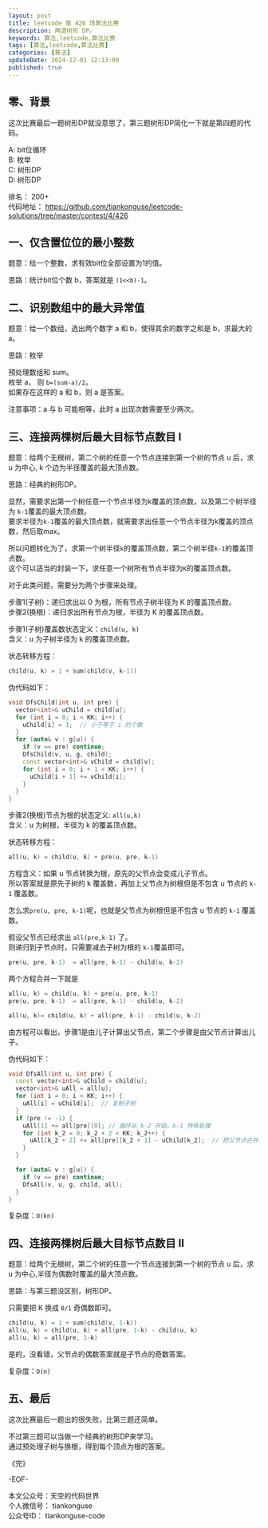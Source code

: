 ```yaml
---
layout: post  
title: leetcode 第 426 场算法比赛  
description: 两道树形 DP。  
keywords: 算法,leetcode,算法比赛  
tags: [算法,leetcode,算法比赛]  
categories: [算法]  
updateDate: 2024-12-01 12:13:00  
published: true  
---
```



## 零、背景  


这次比赛最后一题树形DP就没意思了，第三题树形DP简化一下就是第四题的代码。  


A: bit位循环  
B: 枚举  
C: 树形DP  
D: 树形DP  


排名： 200+  
代码地址： https://github.com/tiankonguse/leetcode-solutions/tree/master/contest/4/426  


## 一、仅含置位位的最小整数  


题意：给一个整数，求有效bit位全部设置为1的值。  


思路：统计bit位个数 b，答案就是 `(1<<b)-1`。  


## 二、识别数组中的最大异常值  

题意：给一个数组，选出两个数字 a 和 b，使得其余的数字之和是 b，求最大的 a。  


思路：枚举  


预处理数组和 sum。  
枚举 a， 则 `b=(sum-a)/2`。  
如果存在这样的 a 和 b，则 a 是答案。  


注意事项：a 与 b 可能相等，此时 a 出现次数需要至少两次。  


## 三、连接两棵树后最大目标节点数目 I  


题意：给两个无根树，第二个树的任意一个节点连接到第一个树的节点 u 后，求 u 为中心, k 个边为半径覆盖的最大顶点数。  


思路：经典的树形DP。  


显然，需要求出第一个树任意一个节点半径为k覆盖的顶点数，以及第二个树半径为 `k-1`覆盖的最大顶点数。  
要求半径为`k-1`覆盖的最大顶点数，就需要求出任意一个节点半径为k覆盖的顶点数，然后取max。  


所以问题转化为了，求第一个树半径`k`的覆盖顶点数，第二个树半径`k-1`的覆盖顶点数。  
这个可以适当的封装一下，求任意一个树所有节点半径为`K`的覆盖顶点数。  


对于此类问题，需要分为两个步骤来处理。  


步骤1(子树)：递归求出以 0 为根，所有节点子树半径为 K 的覆盖顶点数。  
步骤2(换根)：递归求出所有节点为根，半径为 K 的覆盖顶点数。  


步骤1(子树)覆盖数状态定义：`child(u, k)`  
含义：u 为子树半径为 k 的覆盖顶点数。  


状态转移方程：  


```cpp
child(u, k) = 1 + sum(child(v, k-1))
```

伪代码如下：  


```cpp
void DfsChild(int u, int pre) {
  vector<int>& uChild = child[u];
  for (int i = 0; i < KK; i++) {
    uChild[i] = 1;  // 小于等于 i 的个数
  }
  for (auto& v : g[u]) {
    if (v == pre) continue;
    DfsChild(v, u, g, child);
    const vector<int>& vChild = child[v];
    for (int i = 0; i + 1 < KK; i++) {
      uChild[i + 1] += vChild[i];
    }
  }
}
```


步骤2(换根)节点为根的状态定义: `all(u,k)`  
含义：u 为树根，半径为 k 的覆盖顶点数。  


状态转移方程：  


```cpp
all(u, k) = child(u, k) + pre(u, pre, k-1)  
```


方程含义：如果 u 节点转换为根，原先的父节点会变成儿子节点。  
所以答案就是原先子树的 k 覆盖数，再加上父节点为树根但是不包含 u 节点的 `k-1` 覆盖数。  


怎么求`pre(u, pre, k-1)`呢，也就是父节点为树根但是不包含 u 节点的 `k-1` 覆盖数。  


假设父节点已经求出 `all(pre,k-1)` 了。  
则递归到子节点时，只需要减去子树为根的 `k-1`覆盖即可。  


```cpp
pre(u, pre, k-1)  = all(pre, k-1) - child(u, k-2)
```

两个方程合并一下就是  


```cpp
all(u, k) = child(u, k) + pre(u, pre, k-1)  
pre(u, pre, k-1)  = all(pre, k-1) - child(u, k-2)

all(u, k)= child(u, k) + all(pre, k-1) - child(u, k-2)
```

由方程可以看出，步骤1是由儿子计算出父节点，第二个步骤是由父节点计算出儿子。  


伪代码如下：  


```cpp
void DfsAll(int u, int pre) {
  const vector<int>& uChild = child[u];
  vector<int>& uAll = all[u];
  for (int i = 0; i < KK; i++) {
    uAll[i] = uChild[i];  // 复制子树
  }
  if (pre != -1) {  
    uAll[1] += all[pre][0]; // 循环从 k-2 开始，k-1 特殊处理
    for (int k_2 = 0; k_2 + 2 < KK; k_2++) {
      uAll[k_2 + 2] += all[pre][k_2 + 1] - uChild[k_2];  // 把父节点合并上来
    }
  }

  for (auto& v : g[u]) {
    if (v == pre) continue;
    DfsAll(v, u, g, child, all);
  }
}
```


复杂度：`O(kn)`  


## 四、连接两棵树后最大目标节点数目 II  


题意：给两个无根树，第二个树的任意一个节点连接到第一个树的节点 u 后，求 u 为中心,半径为偶数时覆盖的最大顶点数。  


思路：与第三题没区别，树形DP。  


只需要把 K 换成 `0/1` 奇偶数即可。  


```cpp
child(u, k) = 1 + sum(child(v, 1-k))
all(u, k) = child(u, k) + all(pre, 1-k) - child(u, k) 
all(u, k) = all(pre, 1-k)
```

是的，没看错，父节点的偶数答案就是子节点的奇数答案。  



复杂度：`O(n)`  


## 五、最后  


这次比赛最后一题出的很失败，比第三题还简单。  


不过第三题可以当做一个经典的树形DP来学习。  
通过预处理子树与换根，得到每个顶点为根的答案。  



《完》  


-EOF-  

本文公众号：天空的代码世界  
个人微信号： tiankonguse  
公众号ID： tiankonguse-code  
  